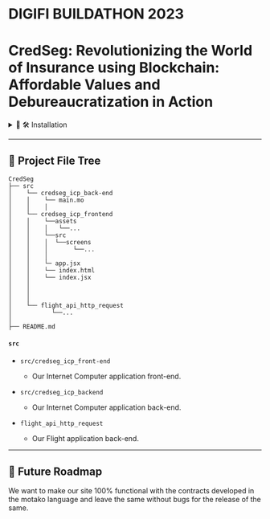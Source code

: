 # DIGIFI BUILDATHON 2023

# CredSeg: Revolutionizing the World of Insurance using Blockchain: Affordable Values and Debureaucratization in Action

<details>
<summary>🌟 🛠 Installation </summary>

1. **Pre-requisites**
    - Make sure you have Ubuntu, DFX and Node installed on your machine.

2. **Clone the Repository**

    ```bash
    git clone https://github.com/ramigonzalez/digifi-insure-chain/website
    ```
   
3. **Install React depedences**

    ```bash
    npm install
    ```

4. **Run the Software**

    ```bash
    dfx start --background
    dfx deploy
    npm start
    ```
</details>    
    
---

## 📂 Project File Tree

```
CredSeg
├── src
│    └── credseg_icp_back-end
│    │    └── main.mo
│    │    │    
│    └── credseg_icp_frontend   
│    │    └──assets    
│    │    │   └──...       
│    │    └──src          
│    │    │  └──screens       
│    │    │       └──...
│    │    │
│    │    └─ app.jsx
│    │    └── index.html         
│    │    └── index.jsx        
│    │              
│    │                       
│    │    
│    └── flight_api_http_request  
│           └──... 
│
├── README.md
```

#### `src`

- `src/credseg_icp_front-end`
    -  Our Internet Computer application front-end.

- `src/credseg_icp_backend`
    -  Our Internet Computer application back-end.
 
- `flight_api_http_request`
    -  Our Flight application back-end.
---

## 🔄 Future Roadmap

We want to make our site 100% functional with the contracts developed in the motako language and leave the same without bugs for the release of the same.

